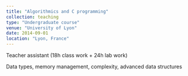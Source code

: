 ```yaml
---
title: "Algorithmics and C programming"
collection: teaching
type: "Undergraduate course"
venue: "University of Lyon"
date: 2014-09-01
location: "Lyon, France"
---
```


Teacher assistant (18h class work + 24h lab work)

Data types, memory management, complexity, advanced data structures
